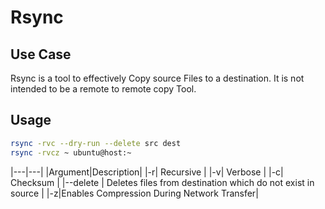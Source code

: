 # Rsync

## Use Case
Rsync is a tool to effectively Copy source Files to a destination. It is not intended to be a remote to remote copy Tool.

## Usage 
```bash
rsync -rvc --dry-run --delete src dest
rsync -rvcz ~ ubuntu@host:~
```  
|---|---|
|Argument|Description|
|-r| Recursive |
|-v| Verbose |
|-c| Checksum |
|--delete | Deletes files from destination which do not exist in source |
|-z|Enables Compression During Network Transfer| 
